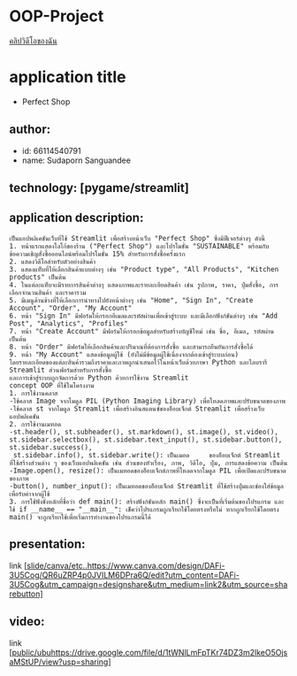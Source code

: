 # OOP-Project
[คลิปวิดีโอของฉัน](C:\Users\LENOVO\OneDrive\Pictures\รูปเว็บ\myvideo.mp4)

# application title
  * Perfect Shop
## author: 
  * id: 66114540791
  * name: Sudaporn Sanguandee
## technology: [pygame/streamlit]
## application description:
    เป็นแอปพลิเคชันเว็บที่ใช้ Streamlit เพื่อสร้างหน้าเว็บ "Perfect Shop" ซึ่งมีฟีเจอร์ต่างๆ ดังนี้
    1. หน้าแรกแสดงโลโก้ของร้าน ("Perfect Shop") และโปรโมชั่น "SUSTAINABLE" พร้อมกับข้อความเชิญสั่งซื้อออนไลน์พร้อมโปรโมชั่น 15% สำหรับการสั่งซื้อครั้งแรก
    2. แสดงวิดีโอสำหรับตัวอย่างสินค้า
    3. แสดงแท็บที่ให้เลือกสินค้าแบบต่างๆ เช่น "Product type", "All Products", "Kitchen products" เป็นต้น
    4. ในแต่ละแท็บจะมีรายการสินค้าต่างๆ แสดงภาพและรายละเอียดสินค้า เช่น รูปภาพ, ราคา, ปุ่มสั่งซื้อ, การเลือกจำนวนสินค้า และราคารวม
    5. มีเมนูด้านข้างที่ให้เลือกการนำทางไปยังหน้าต่างๆ เช่น "Home", "Sign In", "Create Account", "Order", "My Account"
    6. หน้า "Sign In" มีฟอร์มให้กรอกอีเมลและรหัสผ่านเพื่อเข้าสู่ระบบ และมีเลือกฟังก์ชันต่างๆ เช่น "Add Post", "Analytics", "Profiles"
    7. หน้า "Create Account" มีฟอร์มให้กรอกข้อมูลสำหรับสร้างบัญชีใหม่ เช่น ชื่อ, อีเมล, รหัสผ่าน เป็นต้น
    8. หน้า "Order" มีฟอร์มให้เลือกสินค้าและปริมาณที่ต้องการสั่งซื้อ และสามารถยืนยันการสั่งซื้อได้
    9. หน้า "My Account" แสดงข้อมูลผู้ใช้ (ยังไม่มีข้อมูลผู้ใช้เนื่องจากต้องเข้าสู่ระบบก่อน)
    โดยรายละเอียดของแต่ละสินค้ารวมถึงราคาและภาพถูกนำเสนอไว้ในหน้าเว็บด้วยภาษา Python และไลบรารี Streamlit ส่วนฟอร์มสำหรับการสั่งซื้อ
    และการเข้าสู่ระบบถูกจัดการด้วย Python ด้วยการใช้งาน Streamlit
    concept OOP ที่ใช้ในโครงงาน
    1. การใช้งานคลาส
    -ใช้คลาส Image จากโมดูล PIL (Python Imaging Library) เพื่อโหลดภาพและปรับขนาดของภาพ
    -ใช้คลาส st จากโมดูล Streamlit เพื่อสร้างอินสแตนซ์ของอ็อบเจ็กต์ Streamlit เพื่อสร้างเว็บแอปพลิเคชัน
    2. การใช้งานเมทอด
    -st.header(), st.subheader(), st.markdown(), st.image(), st.video(), st.sidebar.selectbox(), st.sidebar.text_input(), st.sidebar.button(), st.sidebar.success(), 
     st.sidebar.info(), st.sidebar.write(): เป็นเมอด     ของอ็อบเจ็กต์ Streamlit ที่ใช้สร้างส่วนต่าง ๆ ของเว็บแอปพลิเคชัน เช่น ส่วนของหัวเรื่อง, ภาพ, วิดีโอ, ปุ่ม, การแสดงข้อความ เป็นต้น
    -Image.open(), resize(): เป็นเมทอดของอ็อบเจ็กต์ภาพที่โหลดจากโมดูล PIL เพื่อเปิดและปรับขนาดของภาพ
    -button(), number_input(): เป็นเมทอดของอ็อบเจ็กต์ Streamlit ที่ใช้สร้างปุ่มและช่องใส่ข้อมูลเพื่อรับค่าจากผู้ใช้
    3. การใช้ฟังชั่งหลักที่ชื่อว่า def main(): สร้างฟังก์ชันหลัก main() ซึ่งจะเป็นที่เริ่มต้นของโปรแกรม และใช้ if __name__ == "__main__": เช็คว่าโปรแกรมถูกเรียกใช้โดยตรงหรือไม่ หากถูกเรียกใช้โดยตรง main() จะถูกเรียกใช้เพื่อเริ่มการทำงานของโปรแกรมนี้ได้
## presentation:
   link [[slide/canva/etc..](https://www.canva.com/design/DAFi-3U5Cog/QR6uZRP4p0JVILM6DPra6Q/edit?utm_content=DAFi-3U5Cog&utm_campaign=designshare&utm_medium=link2&utm_source=sharebutton)https://www.canva.com/design/DAFi-3U5Cog/QR6uZRP4p0JVILM6DPra6Q/edit?utm_content=DAFi-3U5Cog&utm_campaign=designshare&utm_medium=link2&utm_source=sharebutton] 
## video:
   link [[public/ubu](https://drive.google.com/file/d/1tWNlLmFpTKr74DZ3m2lkeO5OjsaMStUP/view?usp=sharing)https://drive.google.com/file/d/1tWNlLmFpTKr74DZ3m2lkeO5OjsaMStUP/view?usp=sharing]
